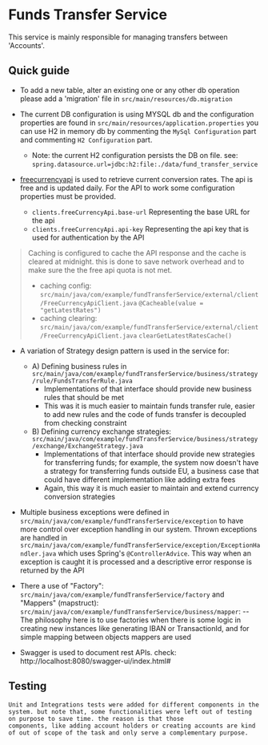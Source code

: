 # Funds Transfer Service

This service is mainly responsible for managing transfers between 'Accounts'.

## Quick guide

- To add a new table, alter an existing one or any other db operation please add a 'migration' file in `src/main/resources/db.migration`
- The current DB configuration is using MYSQL db and the configuration properties are found
  in `src/main/resources/application.properties` you can use H2 in memory db by commenting the
  `MySql Configuration` part and commenting `H2 Configuration` part.
    - Note: the current H2 configuration persists the DB on file.
      see: `spring.datasource.url=jdbc:h2:file:./data/fund_transfer_service`

- [freecurrencyapi](https://freecurrencyapi.com/docs) is used to retrieve current conversion rates. The api is free and
  is updated daily. For the API to work some configuration properties must be provided.
    - `clients.freeCurrencyApi.base-url` Representing the base URL for the api
    - `clients.freeCurrencyApi.api-key` Representing the api key that is used for authentication by the API

> Caching is configured to cache the API response and the cache is cleared at midnight. this is done to save network
> overhead and to make sure the the free api quota is not met.
>  - caching
     config: `src/main/java/com/example/fundTransferService/external/client/FreeCurrencyApiClient.java` `@Cacheable(value = "getLatestRates")`
>  - caching
     clearing: `src/main/java/com/example/fundTransferService/external/client/FreeCurrencyApiClient.java` `clearGetLatestRatesCache()`

- A variation of Strategy design pattern is used in the service for:
    - A) Defining business rules in `src/main/java/com/example/fundTransferService/business/strategy/rule/FundsTransferRule.java`
      - Implementations of that interface should provide new business rules that should be met
      - This was it is much easier to maintain funds transfer rule, easier to add new rules and the code of funds transfer is decoupled from checking constraint
    - B) Defining currency exchange strategies: `src/main/java/com/example/fundTransferService/business/strategy/exchange/ExchangeStrategy.java`
      - Implementations of that interface should provide new strategies for transferring funds;
            for example, the system now doesn't have a strategy for transferring funds outside EU, a business case that could have different implementation like adding extra fees
      - Again, this way it is much easier to maintain and extend currency conversion strategies

- Multiple business exceptions were defined in `src/main/java/com/example/fundTransferService/exception` to have more control over exception handling in our system. Thrown exceptions are handled
        in `src/main/java/com/example/fundTransferService/exception/ExceptionHandler.java` which uses Spring's `@ControllerAdvice`.
        This way when an exception is caught it is processed and a descriptive error response is returned by the API

- There a use of "Factory": `src/main/java/com/example/fundTransferService/factory` and "Mappers" (mapstruct): `src/main/java/com/example/fundTransferService/business/mapper`:
        -- The philosophy here is to use factories when there is some logic in creating new instances like generating IBAN or TransactionId, and for simple mapping between objects mappers are used

- Swagger is used to document rest APIs. check: http://localhost:8080/swagger-ui/index.html#

## Testing

    Unit and Integrations tests were added for different components in the system. but note that, some functionalities were left out of testing on purpose to save time. the reason is that those
    components, like adding account holders or creating accounts are kind of out of scope of the task and only serve a complementary purpose.
